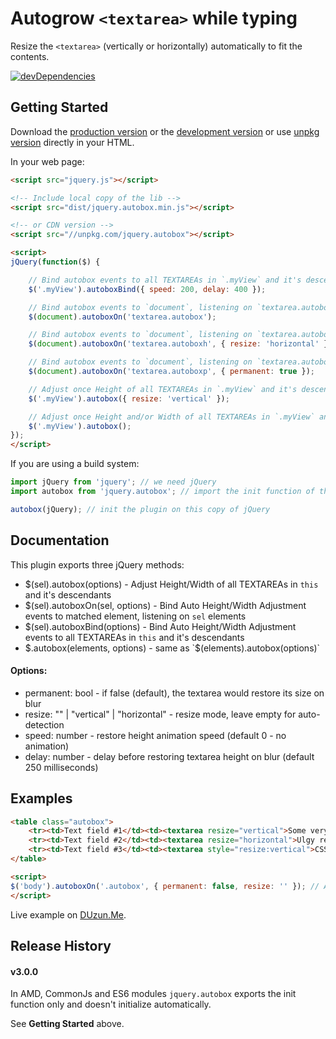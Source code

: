 # Autogrow `<textarea>` while typing

Resize the `<textarea>` (vertically or horizontally) automatically to fit the contents.

[![devDependencies](https://david-dm.org/duzun/jquery.autobox/dev-status.svg)](https://david-dm.org/duzun/jquery.autobox#info=devDependencies&view=table)

## Getting Started

Download the [production version][min] or the [development version][max] 
or use [unpkg version][unpkg] directly in your HTML.

[min]: https://raw.github.com/duzun/jquery.autobox/master/dist/jquery.autobox.min.js
[max]: https://raw.github.com/duzun/jquery.autobox/master/dist/jquery.autobox.js
[unpkg]: https://unpkg.com/jquery.autobox

In your web page:

```html
<script src="jquery.js"></script>

<!-- Include local copy of the lib -->
<script src="dist/jquery.autobox.min.js"></script>

<!-- or CDN version -->
<script src="//unpkg.com/jquery.autobox"></script>

<script>
jQuery(function($) {

    // Bind autobox events to all TEXTAREAs in `.myView` and it's descendants, animation speed 200ms and delay before restoring size 400ms
    $('.myView').autoboxBind({ speed: 200, delay: 400 });

    // Bind autobox events to `document`, listening on `textarea.autobox` elements.
    $(document).autoboxOn('textarea.autobox');

    // Bind autobox events to `document`, listening on `textarea.autobox` elements, with horizontal autogrow.
    $(document).autoboxOn('textarea.autoboxh', { resize: 'horizontal' });

    // Bind autobox events to `document`, listening on `textarea.autobox` elements, don't shrink after blur.
    $(document).autoboxOn('textarea.autoboxp', { permanent: true });

    // Adjust once Height of all TEXTAREAs in `.myView` and it's descendants.
    $('.myView').autobox({ resize: 'vertical' });

    // Adjust once Height and/or Width of all TEXTAREAs in `.myView` and it's descendants.
    $('.myView').autobox();
});
</script>
```


If you are using a build system:

```js
import jQuery from 'jquery'; // we need jQuery
import autobox from 'jquery.autobox'; // import the init function of the plugin

autobox(jQuery); // init the plugin on this copy of jQuery
```


## Documentation

This plugin exports three jQuery methods:

* $(sel).autobox(options)          - Adjust Height/Width of all TEXTAREAs in `this` and it's descendants
* $(sel).autoboxOn(sel, options)   - Bind Auto Height/Width Adjustment events to matched element, listening on `sel` elements
* $(sel).autoboxBind(options)      - Bind Auto Height/Width Adjustment events to all TEXTAREAs in `this` and it's descendants
* $.autobox(elements, options)  - same as `$(elements).autobox(options)`

#### Options:
 
 *  permanent: bool - if false (default), the textarea would restore its size on blur
 *  resize: "" | "vertical" | "horizontal" - resize mode, leave empty for auto-detection
 *  speed: number - restore height animation speed (default 0 - no animation)
 *  delay: number - delay before restoring textarea height on blur (default 250 milliseconds)

## Examples


```html
<table class="autobox">
    <tr><td>Text field #1</td><td><textarea resize="vertical">Some very important contents</textarea></td></tr>
    <tr><td>Text field #2</td><td><textarea resize="horizontal">Ulgy resize, but may be useful sometimes</textarea></td></tr>
    <tr><td>Text field #3</td><td><textarea style="resize:vertical">CSS resize works too</textarea></td></tr>
</table>

<script>
$('body').autoboxOn('.autobox', { permanent: false, resize: '' }); // All textareas inside .autobox elements would be autoboxed
</script>
```

Live example on [DUzun.Me](https://duzun.me/playground/encode#base64UrlEncode=).

## Release History

#### v3.0.0

In AMD, CommonJs and ES6 modules `jquery.autobox` exports the init function only 
and doesn't initialize automatically.

See **Getting Started** above.


